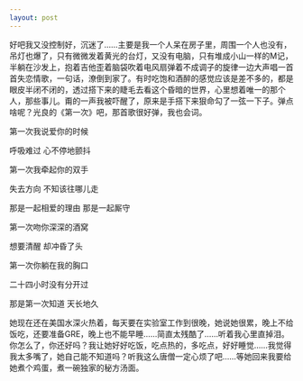 ```yaml
---
layout: post
---
```

好吧我又没控制好，沉迷了……主要是我一个人呆在房子里，周围一个人也没有，吊灯也爆了，只有微微发着黄光的台灯，又没有电脑，只有堆成小山一样的M记，半躺在沙发上，抱着吉他歪着脑袋吹着电风扇弹着不成调子的旋律一边大声唱一首首失恋情歌，一句话，潦倒到家了。有时吃饱和酒醉的感觉应该是差不多的，都是眼皮半闭不闭的，透过搭下来的睫毛去看这个昏暗的世界，心里想着唯一的那个人，那些事儿。甭的一声我被吓醒了，原来是手搭下来狠命勾了一弦一下子。弹点啥呢？光良的《第一次》吧，那首歌很好弹，我也会词。

第一次我说爱你的时候
  
呼吸难过 心不停地颤抖
  
第一次我牵起你的双手
  
失去方向 不知该往哪儿走
  
那是一起相爱的理由 那是一起厮守
  
第一次吻你深深的酒窝
  
想要清醒 却冲昏了头
  
第一次你躺在我的胸口
  
二十四小时没有分开过
  
那是第一次知道 天长地久

她现在还在美国水深火热着，每天要在实验室工作到很晚，她说她很累，晚上不给饭吃，还要准备GRE，晚上也不能早睡……简直太残酷了……听着我心里直掉泪。你怎么了，你还好吗？我让她好好吃饭，吃点热的，多吃点，好好睡觉……我觉得我太多嘴了，她自己能不知道吗？听我这么唐僧一定心烦了吧……等她回来我要给她煮个鸡蛋，煮一碗独家的秘方汤面。